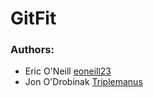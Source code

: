 # GitFit

### Authors:
* Eric O'Neill [eoneill23](https://github.com/eoneill23)
* Jon O'Drobinak [Triplemanus](https://github.com/Triplemanus)
